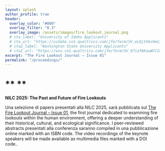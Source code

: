 ```yaml
---
layout: splash
author_profile: true
header:
  overlay_color: "#000"
  overlay_filter: "0.3"
  overlay_image: /assets/images/fire_lookout_journal.png
  # cta_label: "University of Idaho Applicants"
  # cta_url: "https://uidaho.co1.qualtrics.com/jfe/form/SV_eLQjthbshmz3bNz"
  # cta2_label: "Washington State University Applicants"
  # cta2_url: "https://wsu.co1.qualtrics.com/jfe/form/SV_07ioTAKauWCC2X3"
excerpt: "The Fire Lookout Journal – Issue 01"
permalink: "/proceedings/"
---
```


# ** **



**NILC 2025: The Past and Future of Fire Lookouts**

Una selezione di papers presentati alla NILC 2025, sarà pubblicata sul <a href="https://journals.lib.uidaho.edu/index.php/flj/index" target="_blank">The Fire Lookout Journal – Issue 01</a>, the first journal dedicated to examining fire lookouts within the human environment, offering a deeper understanding of their historical, cultural, and ecological significance. 
I peer-reviewed abstracts presentati alla conferenza saranno compiled in una pubblicazione online marked with an ISBN code. The video recordings of the keynote speakers will be made available as multimedia files marked with a DOI code.\.